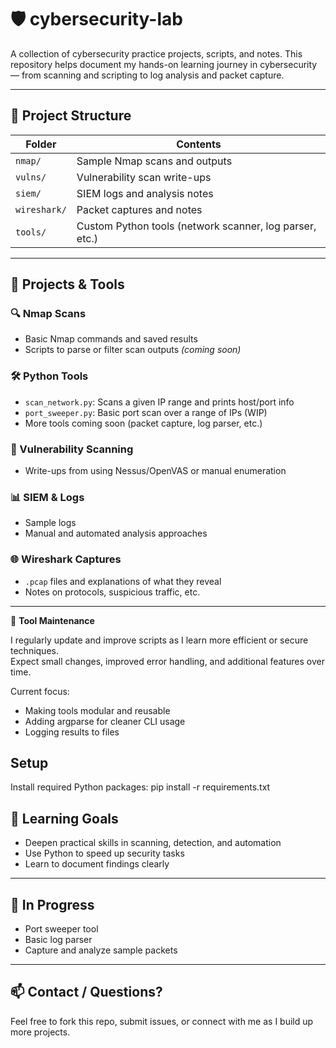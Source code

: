 # 🛡️ cybersecurity-lab

A collection of cybersecurity practice projects, scripts, and notes. This repository helps document my hands-on learning journey in cybersecurity — from scanning and scripting to log analysis and packet capture.

---

## 📁 Project Structure

| Folder | Contents |
|--------|----------|
| `nmap/` | Sample Nmap scans and outputs |
| `vulns/` | Vulnerability scan write-ups |
| `siem/` | SIEM logs and analysis notes |
| `wireshark/` | Packet captures and notes |
| `tools/` | Custom Python tools (network scanner, log parser, etc.) |

---

## 🚀 Projects & Tools

### 🔍 Nmap Scans
- Basic Nmap commands and saved results
- Scripts to parse or filter scan outputs *(coming soon)*

### 🛠️ Python Tools
- `scan_network.py`: Scans a given IP range and prints host/port info
- `port_sweeper.py`: Basic port scan over a range of IPs (WIP)
- More tools coming soon (packet capture, log parser, etc.)

### 🧪 Vulnerability Scanning
- Write-ups from using Nessus/OpenVAS or manual enumeration

### 📊 SIEM & Logs
- Sample logs
- Manual and automated analysis approaches

### 🌐 Wireshark Captures
- `.pcap` files and explanations of what they reveal
- Notes on protocols, suspicious traffic, etc.

---
🔄 **Tool Maintenance**

I regularly update and improve scripts as I learn more efficient or secure techniques.  
Expect small changes, improved error handling, and additional features over time.

Current focus:
- Making tools modular and reusable
- Adding argparse for cleaner CLI usage
- Logging results to files

## Setup

Install required Python packages:
pip install -r requirements.txt

## 🧠 Learning Goals

- Deepen practical skills in scanning, detection, and automation
- Use Python to speed up security tasks
- Learn to document findings clearly

---

## 📌 In Progress
- Port sweeper tool
- Basic log parser
- Capture and analyze sample packets

---

## 📫 Contact / Questions?

Feel free to fork this repo, submit issues, or connect with me as I build up more projects.
